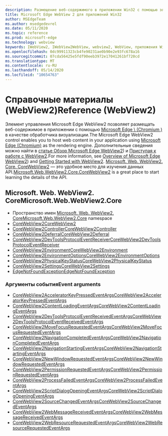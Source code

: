 ```yaml
---
description: Размещение веб-содержимого в приложении Win32 с помощью элемента управления Microsoft Edge WebView 2
title: Microsoft Edge WebView 2 для приложений Win32
author: MSEdgeTeam
ms.author: msedgedevrel
ms.date: 05/11/2020
ms.topic: reference
ms.prod: microsoft-edge
ms.technology: webview
keywords: IWebView2, IWebView2WebView, webview2, WebView, приложения Win32, Win32, EDGE, ICoreWebView2, ICoreWebView2Controller, элемент управления "веб-браузер", HTML Edge
ms.openlocfilehash: 0dc99911323cb4fe90231ae0b90e2e93fc678a16
ms.sourcegitcommit: 07cda56425e5fdf90eeb3972e17041261bf720cd
ms.translationtype: MT
ms.contentlocale: ru-RU
ms.lasthandoff: 05/14/2020
ms.locfileid: "10654763"
---
```

# <span data-ttu-id="d3f4d-104">Справочные материалы (WebView2)</span><span class="sxs-lookup"><span data-stu-id="d3f4d-104">Reference (WebView2)</span></span>  

<span data-ttu-id="d3f4d-105">Элемент управления Microsoft Edge WebView2 позволяет размещать веб-содержимое в приложении с помощью [Microsoft Edge \ (Chromium \)](https://www.microsoftedgeinsider.com) в качестве обработчика визуализации.</span><span class="sxs-lookup"><span data-stu-id="d3f4d-105">The Microsoft Edge WebView2 control enables you to host web content in your application using [Microsoft Edge \(Chromium\)](https://www.microsoftedgeinsider.com) as the rendering engine.</span></span>  <span data-ttu-id="d3f4d-106">Дополнительные сведения можно найти в [статье Обзор Microsoft Edge WebView2](../../index.md)) и [Приступая к работе с WebView2](../../gettingstarted/win32.md).</span><span class="sxs-lookup"><span data-stu-id="d3f4d-106">For more information, see [Overview of Microsoft Edge WebView2](../../index.md)) and [Getting Started with WebView2](../../gettingstarted/win32.md).</span></span>  <span data-ttu-id="d3f4d-107">[Microsoft. Web. WebView2. Core. CoreWebView2](0-9-515/microsoft-web-webview2-core-corewebview2.md) — это удобное место для изучения данных API.</span><span class="sxs-lookup"><span data-stu-id="d3f4d-107">[Microsoft.Web.WebView2.Core.CoreWebView2](0-9-515/microsoft-web-webview2-core-corewebview2.md) is a great place to start learning the details of the API.</span></span>  

## <span data-ttu-id="d3f4d-108">Microsoft. Web. WebView2. Core</span><span class="sxs-lookup"><span data-stu-id="d3f4d-108">Microsoft.Web.WebView2.Core</span></span>
*   <span data-ttu-id="d3f4d-109">Пространство имен [Microsoft. Web. WebView2. Core](0-9-515/namespace-microsoft-web-webview2-core.md)</span><span class="sxs-lookup"><span data-stu-id="d3f4d-109">[Microsoft.Web.WebView2.Core](0-9-515/namespace-microsoft-web-webview2-core.md) namespace</span></span>
*   [<span data-ttu-id="d3f4d-110">CoreWebView2</span><span class="sxs-lookup"><span data-stu-id="d3f4d-110">CoreWebView2</span></span>](0-9-515/microsoft-web-webview2-core-corewebview2.md)
*   [<span data-ttu-id="d3f4d-111">CoreWebView2Controller</span><span class="sxs-lookup"><span data-stu-id="d3f4d-111">CoreWebView2Controller</span></span>](0-9-515/microsoft-web-webview2-core-corewebview2controller.md)
*   [<span data-ttu-id="d3f4d-112">CoreWebView2Deferral</span><span class="sxs-lookup"><span data-stu-id="d3f4d-112">CoreWebView2Deferral</span></span>](0-9-515/microsoft-web-webview2-core-corewebview2deferral.md)
*   [<span data-ttu-id="d3f4d-113">CoreWebView2DevToolsProtocolEventReceiver</span><span class="sxs-lookup"><span data-stu-id="d3f4d-113">CoreWebView2DevToolsProtocolEventReceiver</span></span>](0-9-515/microsoft-web-webview2-core-corewebview2devtoolsprotocoleventreceiver.md)
*   [<span data-ttu-id="d3f4d-114">CoreWebView2Environment</span><span class="sxs-lookup"><span data-stu-id="d3f4d-114">CoreWebView2Environment</span></span>](0-9-515/microsoft-web-webview2-core-corewebview2environment.md)
*   [<span data-ttu-id="d3f4d-115">CoreWebView2EnvironmentOptions</span><span class="sxs-lookup"><span data-stu-id="d3f4d-115">CoreWebView2EnvironmentOptions</span></span>](0-9-515/microsoft-web-webview2-core-corewebview2environmentoptions.md)
*   [<span data-ttu-id="d3f4d-116">CoreWebView2PhysicalKeyStatus</span><span class="sxs-lookup"><span data-stu-id="d3f4d-116">CoreWebView2PhysicalKeyStatus</span></span>](0-9-515/microsoft-web-webview2-core-corewebview2physicalkeystatus.md)
*   [<span data-ttu-id="d3f4d-117">CoreWebView2Settings</span><span class="sxs-lookup"><span data-stu-id="d3f4d-117">CoreWebView2Settings</span></span>](0-9-515/microsoft-web-webview2-core-corewebview2settings.md)
*   [<span data-ttu-id="d3f4d-118">EdgeNotFoundException</span><span class="sxs-lookup"><span data-stu-id="d3f4d-118">EdgeNotFoundException</span></span>](0-9-515/microsoft-web-webview2-core-edgenotfoundexception.md)

### <span data-ttu-id="d3f4d-119">Аргументы события</span><span class="sxs-lookup"><span data-stu-id="d3f4d-119">Event arguments</span></span>

*   [<span data-ttu-id="d3f4d-120">CoreWebView2AcceleratorKeyPressedEventArgs</span><span class="sxs-lookup"><span data-stu-id="d3f4d-120">CoreWebView2AcceleratorKeyPressedEventArgs</span></span>](0-9-515/microsoft-web-webview2-core-corewebview2acceleratorkeypressedeventargs.md)
*   [<span data-ttu-id="d3f4d-121">CoreWebView2ContentLoadingEventArgs</span><span class="sxs-lookup"><span data-stu-id="d3f4d-121">CoreWebView2ContentLoadingEventArgs</span></span>](0-9-515/microsoft-web-webview2-core-corewebview2contentloadingeventargs.md)
*   [<span data-ttu-id="d3f4d-122">CoreWebView2DevToolsProtocolEventReceivedEventArgs</span><span class="sxs-lookup"><span data-stu-id="d3f4d-122">CoreWebView2DevToolsProtocolEventReceivedEventArgs</span></span>](0-9-515/microsoft-web-webview2-core-corewebview2devtoolsprotocoleventreceivedeventargs.md)
*   [<span data-ttu-id="d3f4d-123">CoreWebView2MoveFocusRequestedEventArgs</span><span class="sxs-lookup"><span data-stu-id="d3f4d-123">CoreWebView2MoveFocusRequestedEventArgs</span></span>](0-9-515/microsoft-web-webview2-core-corewebview2movefocusrequestedeventargs.md)
*   [<span data-ttu-id="d3f4d-124">CoreWebView2NavigationCompletedEventArgs</span><span class="sxs-lookup"><span data-stu-id="d3f4d-124">CoreWebView2NavigationCompletedEventArgs</span></span>](0-9-515/microsoft-web-webview2-core-corewebview2navigationcompletedeventargs.md)
*   [<span data-ttu-id="d3f4d-125">CoreWebView2NavigationStartingEventArgs</span><span class="sxs-lookup"><span data-stu-id="d3f4d-125">CoreWebView2NavigationStartingEventArgs</span></span>](0-9-515/microsoft-web-webview2-core-corewebview2navigationstartingeventargs.md)
*   [<span data-ttu-id="d3f4d-126">CoreWebView2NewWindowRequestedEventArgs</span><span class="sxs-lookup"><span data-stu-id="d3f4d-126">CoreWebView2NewWindowRequestedEventArgs</span></span>](0-9-515/microsoft-web-webview2-core-corewebview2newwindowrequestedeventargs.md)
*   [<span data-ttu-id="d3f4d-127">CoreWebView2PermissionRequestedEventArgs</span><span class="sxs-lookup"><span data-stu-id="d3f4d-127">CoreWebView2PermissionRequestedEventArgs</span></span>](0-9-515/microsoft-web-webview2-core-corewebview2permissionrequestedeventargs.md)
*   [<span data-ttu-id="d3f4d-128">CoreWebView2ProcessFailedEventArgs</span><span class="sxs-lookup"><span data-stu-id="d3f4d-128">CoreWebView2ProcessFailedEventArgs</span></span>](0-9-515/microsoft-web-webview2-core-corewebview2processfailedeventargs.md)
*   [<span data-ttu-id="d3f4d-129">CoreWebView2ScriptDialogOpeningEventArgs</span><span class="sxs-lookup"><span data-stu-id="d3f4d-129">CoreWebView2ScriptDialogOpeningEventArgs</span></span>](0-9-515/microsoft-web-webview2-core-corewebview2scriptdialogopeningeventargs.md)
*   [<span data-ttu-id="d3f4d-130">CoreWebView2SourceChangedEventArgs</span><span class="sxs-lookup"><span data-stu-id="d3f4d-130">CoreWebView2SourceChangedEventArgs</span></span>](0-9-515/microsoft-web-webview2-core-corewebview2sourcechangedeventargs.md)
*   [<span data-ttu-id="d3f4d-131">CoreWebView2WebMessageReceivedEventArgs</span><span class="sxs-lookup"><span data-stu-id="d3f4d-131">CoreWebView2WebMessageReceivedEventArgs</span></span>](0-9-515/microsoft-web-webview2-core-corewebview2webmessagereceivedeventargs.md)
*   [<span data-ttu-id="d3f4d-132">CoreWebView2WebResourceRequestedEventArgs</span><span class="sxs-lookup"><span data-stu-id="d3f4d-132">CoreWebView2WebResourceRequestedEventArgs</span></span>](0-9-515/microsoft-web-webview2-core-corewebview2webresourcerequestedeventargs.md)

